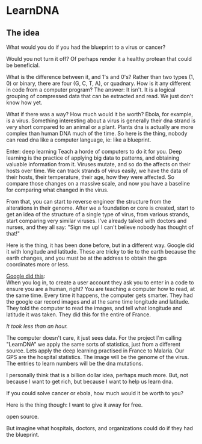 # LearnDNA

## The idea
What would you do if you had the blueprint to a virus or cancer?

Would you not turn it off?  Of perhaps render it a healthy protean that could be beneficial.

What is the difference between it, and 1's and 0's?  Rather than two types (1, 0) or binary, there are four (G, C, T, A), or quadnary.  How is it any different in code from a computer program?  The answer: It isn't.  It is a logical grouping of compressed data that can be extracted and read.  We just don't know how yet.

What if there was a way? How much would it be worth?  Ebola, for example, is a virus. Something interesting about a virus is generally their dna strand is very short compared to an animal or a plant.  Plants dna is actually are more complex than human DNA much of the time.  So here is the thing, nobody can read dna like a computer language, ie: like a blueprint.  

Enter: deep learning  Teach a horde of computers to do it for you.  Deep learning is the practice of applying big data to patterns, and obtaining valuable information from it.  Viruses mutate, and so do the affects on their hosts over time.  We can track strands of virus easily, we have the data of their hosts, their temperature, their age, how they were affected.  So compare those changes on a massive scale, and now you have a baseline for comparing what changed in the virus.

From that, you can start to reverse engineer the structure from the alterations in their genome.  After we a foundation or core is created, start to get an idea of the structure of a single type of virus, from various strands, start comparing very similar viruses.  I've already talked with doctors and nurses, and they all say: "Sign me up! I can't believe nobody has thought of that!"

Here is the thing, it has been done before, but in a different way.  Google did it with longitude and latitude.  These are tricky to tie to the earth because the earth changes, and you must be at the address to obtain the gps coordinates more or less.

[Google did this](http://www.technologyreview.com/view/523326/how-google-cracked-house-number-identification-in-street-view/):  
When you log in, to create a user account they ask you to enter in a code to ensure you are a human, right?  You are teaching a computer how to read, at the same time.  Every time it happens, the computer gets smarter.  They had the google car record images and at the same time longitude and latitude.  They told the computer to read the images, and tell what longitude and latitude it was taken.  They did this for the entire of France.

_It took less than an hour._

The computer doesn't care, it just sees data.  For the project I'm calling "LearnDNA" we apply the same sorts of statistics, just from a different source.
Lets apply the deep learning practised in France to Malaria.
Our GPS are the hospital statistics.
The image will be the genome of the virus.
The entries to learn numbers will be the dna mutations.

I personally think that is a billion dollar idea, perhaps much more.  But, not because I want to get rich, but because I want to help us learn dna.

If you could solve cancer or ebola, how much would it be worth to you?

Here is the thing though: I want to give it away for free.

open source.

But imagine what hospitals, doctors, and organizations could do if they had the blueprint.
